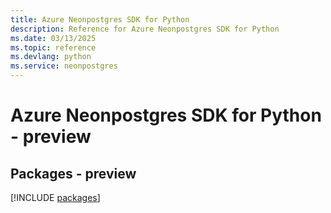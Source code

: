 ```yaml
---
title: Azure Neonpostgres SDK for Python
description: Reference for Azure Neonpostgres SDK for Python
ms.date: 03/13/2025
ms.topic: reference
ms.devlang: python
ms.service: neonpostgres
---
```

# Azure Neonpostgres SDK for Python - preview
## Packages - preview
[!INCLUDE [packages](neonpostgres-index.md)]